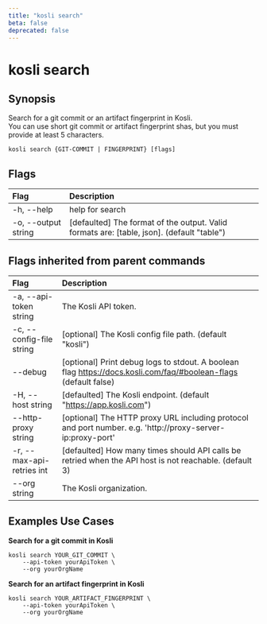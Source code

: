 ```yaml
---
title: "kosli search"
beta: false
deprecated: false
---
```


# kosli search

## Synopsis

Search for a git commit or an artifact fingerprint in Kosli.   
You can use short git commit or artifact fingerprint shas, but you must provide at least 5 characters.

```shell
kosli search {GIT-COMMIT | FINGERPRINT} [flags]
```

## Flags
| Flag | Description |
| :--- | :--- |
|    -h, --help  |  help for search  |
|    -o, --output string  |  [defaulted] The format of the output. Valid formats are: [table, json]. (default "table")  |


## Flags inherited from parent commands
| Flag | Description |
| :--- | :--- |
|    -a, --api-token string  |  The Kosli API token.  |
|    -c, --config-file string  |  [optional] The Kosli config file path. (default "kosli")  |
|        --debug  |  [optional] Print debug logs to stdout. A boolean flag https://docs.kosli.com/faq/#boolean-flags (default false)  |
|    -H, --host string  |  [defaulted] The Kosli endpoint. (default "https://app.kosli.com")  |
|        --http-proxy string  |  [optional] The HTTP proxy URL including protocol and port number. e.g. 'http://proxy-server-ip:proxy-port'  |
|    -r, --max-api-retries int  |  [defaulted] How many times should API calls be retried when the API host is not reachable. (default 3)  |
|        --org string  |  The Kosli organization.  |


## Examples Use Cases

**Search for a git commit in Kosli**

```shell
kosli search YOUR_GIT_COMMIT \
	--api-token yourApiToken \
	--org yourOrgName

```

**Search for an artifact fingerprint in Kosli**

```shell
kosli search YOUR_ARTIFACT_FINGERPRINT \
	--api-token yourApiToken \
	--org yourOrgName
```


